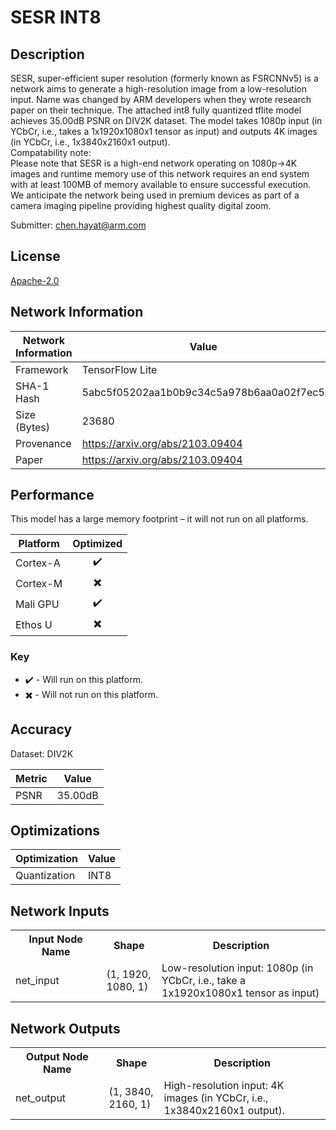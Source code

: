 # SESR INT8

## Description
SESR, super-efficient super resolution (formerly known as FSRCNNv5) is a network aims to generate a high-resolution image from a low-resolution input.
Name was changed by ARM developers when they wrote research paper on their technique.
The attached int8 fully quantized tflite model achieves 35.00dB PSNR on DIV2K dataset. 
The model takes 1080p input (in YCbCr, i.e., takes a 1x1920x1080x1 tensor as input) and outputs 4K images (in YCbCr, i.e., 1x3840x2160x1 output).  
Compatability note:  
Please note that SESR is a high-end network operating on 1080p->4K images and runtime memory use of this network requires an end system with at least 100MB of memory available to ensure successful execution.
We anticipate the network being used in premium devices as part of a camera imaging pipeline providing highest quality digital zoom.

 Submitter:
 chen.hayat@arm.com

## License
[Apache-2.0](https://spdx.org/licenses/Apache-2.0.html)

## Network Information
| Network Information |  Value         |
|---------------------|----------------|
|  Framework          | TensorFlow Lite |
|  SHA-1 Hash         | 5abc5f05202aa1b0b9c34c5a978b6aa0a02f7ec5 |
|  Size (Bytes)       | 23680 |
|  Provenance         | https://arxiv.org/abs/2103.09404 |
|  Paper              | https://arxiv.org/abs/2103.09404 |

## Performance
This model has a large memory footprint – it will not run on all platforms.

| Platform | Optimized |
|----------|:---------:|
| Cortex-A |:heavy_check_mark:          |
| Cortex-M |:heavy_multiplication_x:          |
| Mali GPU |:heavy_check_mark:          |
| Ethos U  |:heavy_multiplication_x:          |

### Key
* :heavy_check_mark: - Will run on this platform.
* :heavy_multiplication_x: - Will not run on this platform.

## Accuracy
Dataset: DIV2K

| Metric | Value |
|--------|-------|
| PSNR | 35.00dB |

## Optimizations
| Optimization |  Value  |
|--------------|---------|
| Quantization | INT8 |

## Network Inputs
<table>
    <tr>
        <th width="200">Input Node Name</th>
        <th width="100">Shape</th>
        <th width="400">Description</th>
    </tr>
    <tr>
        <td>net_input</td>
        <td>(1, 1920, 1080, 1)</td>
        <td>Low-resolution input: 1080p (in YCbCr, i.e., take a 1x1920x1080x1 tensor as input) </td> 
    </tr>
</table>

## Network Outputs
<table>
    <tr>
        <th width="200">Output Node Name</th>
        <th width="100">Shape</th>
        <th width="400">Description</th>
    </tr>
    <tr>
        <td>net_output</td>
        <td>(1, 3840, 2160, 1)</td>
        <td>High-resolution input: 4K images (in YCbCr, i.e., 1x3840x2160x1 output).</td> 
    </tr>
</table>
